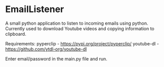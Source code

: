 # EmailListener
A small python application to listen to incoming emails using python.
Currently used to download Youtube videos and copying information to clipboard.


Requirements:
pyperclip - https://pypi.org/project/pyperclip/
youtube-dl - https://github.com/ytdl-org/youtube-dl

Enter email/password in the main.py file and run.
